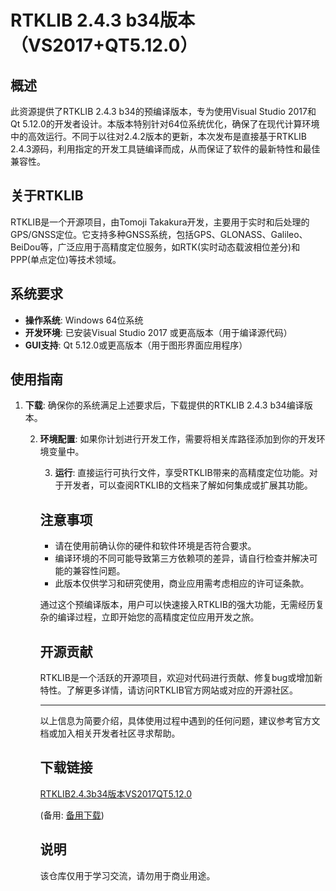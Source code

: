 # RTKLIB 2.4.3 b34版本（VS2017+QT5.12.0）

## 概述

此资源提供了RTKLIB 2.4.3 b34的预编译版本，专为使用Visual Studio 2017和Qt 5.12.0的开发者设计。本版本特别针对64位系统优化，确保了在现代计算环境中的高效运行。不同于以往对2.4.2版本的更新，本次发布是直接基于RTKLIB 2.4.3源码，利用指定的开发工具链编译而成，从而保证了软件的最新特性和最佳兼容性。

## 关于RTKLIB

RTKLIB是一个开源项目，由Tomoji Takakura开发，主要用于实时和后处理的GPS/GNSS定位。它支持多种GNSS系统，包括GPS、GLONASS、Galileo、BeiDou等，广泛应用于高精度定位服务，如RTK(实时动态载波相位差分)和PPP(单点定位)等技术领域。

## 系统要求

- **操作系统**: Windows 64位系统
- **开发环境**: 已安装Visual Studio 2017 或更高版本（用于编译源代码）
- **GUI支持**: Qt 5.12.0或更高版本（用于图形界面应用程序）

## 使用指南

1. **下载**: 确保你的系统满足上述要求后，下载提供的RTKLIB 2.4.3 b34编译版本。

   2. **环境配置**: 如果你计划进行开发工作，需要将相关库路径添加到你的开发环境变量中。

      3. **运行**: 直接运行可执行文件，享受RTKLIB带来的高精度定位功能。对于开发者，可以查阅RTKLIB的文档来了解如何集成或扩展其功能。

      ## 注意事项

      - 请在使用前确认你的硬件和软件环境是否符合要求。
      - 编译环境的不同可能导致第三方依赖项的差异，请自行检查并解决可能的兼容性问题。
      - 此版本仅供学习和研究使用，商业应用需考虑相应的许可证条款。

      通过这个预编译版本，用户可以快速接入RTKLIB的强大功能，无需经历复杂的编译过程，立即开始您的高精度定位应用开发之旅。

      ## 开源贡献

      RTKLIB是一个活跃的开源项目，欢迎对代码进行贡献、修复bug或增加新特性。了解更多详情，请访问RTKLIB官方网站或对应的开源社区。

      ---

      以上信息为简要介绍，具体使用过程中遇到的任何问题，建议参考官方文档或加入相关开发者社区寻求帮助。

      ## 下载链接
      [RTKLIB2.4.3b34版本VS2017QT5.12.0](https://pan.quark.cn/s/202b5b58055d) 

      (备用: [备用下载](https://pan.baidu.com/s/1Q1NtdQSchxspuC4dvzfIWQ?pwd=1234))

      ## 说明

      该仓库仅用于学习交流，请勿用于商业用途。
